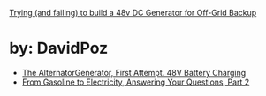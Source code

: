 

[Trying (and failing) to build a 48v DC Generator for Off-Grid Backup](https://youtu.be/SMbqW6g2ea8)

# by: DavidPoz
- [The AlternatorGenerator, First Attempt. 48V Battery Charging](https://youtu.be/CL8W5hipaLM)
- [From Gasoline to Electricity, Answering Your Questions, Part 2](https://www.youtube.com/watch?v=cy0t4qq8mS0)
